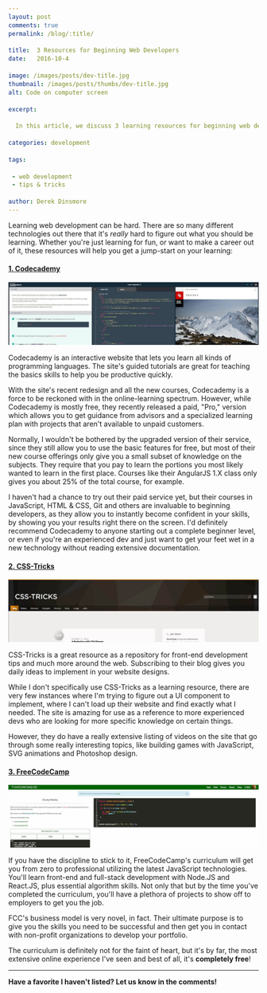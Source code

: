 ```yaml
---
layout: post
comments: true
permalink: /blog/:title/

title:  3 Resources for Beginning Web Developers
date:   2016-10-4

image: /images/posts/dev-title.jpg
thumbnail: /images/posts/thumbs/dev-title.jpg
alt: Code on computer screen

excerpt:

  In this article, we discuss 3 learning resources for beginning web developers to help boost their learning.

categories: development

tags:

 - web development
 - tips & tricks

author: Derek Dinsmore
---
```


Learning web development can be hard. There are so many different technologies out there that it's *really* hard to figure out what you should be learning. Whether you're just learning for fun, or want to make a career out of it, these resources will help you get a jump-start on your learning:

#### [1. Codecademy](https://www.codecademy.com/ "Visit Codecademy's Website") ####

![Codecademy](/images/posts/codecademy.jpg "Codecademy")

  Codecademy is an interactive website that lets you learn all kinds of programming languages. The site's guided tutorials are great for teaching the basics skills to help you be productive quickly.

  With the site's recent redesign and all the new courses, Codecademy is a force to be reckoned with in the online-learning spectrum. However, while Codecademy is mostly free, they recently released a paid, "Pro," version which allows you to get guidance from advisors and a specialized learning plan with projects that aren't available to unpaid customers.

  Normally, I wouldn't be bothered by the upgraded version of their service, since they still allow you to use the basic features for free, but most of their new course offerings only give you a small subset of knowledge on the subjects. They require that you pay to learn the portions you most likely wanted to learn in the first place. Courses like their AngularJS 1.X class only gives you about 25% of the total course, for example.

  I haven't had a chance to try out their paid service yet, but their courses in JavaScript, HTML & CSS, Git and others are invaluable to beginning developers, as they allow you to instantly become confident in your skills, by showing you your results right there on the screen. I'd definitely recommend Codecademy to anyone starting out a complete beginner level, or even if you're an experienced dev and just want to get your feet wet in a new technology without reading extensive documentation.

#### [2. CSS-Tricks](https://css-tricks.com/ "Visit CSS-Tricks's Website") ####

![CSS-Tricks](/images/posts/css-tricks.jpg "CSS-Tricks")

  CSS-Tricks is a great resource as a repository for front-end development tips and much more around the web. Subscribing to their blog gives you daily ideas to implement in your website designs.

  While I don't specifically use CSS-Tricks as a learning resource, there are very few instances where I'm trying to figure out a UI component to implement, where I can't load up their website and find exactly what I needed. The site is amazing for use as a reference to more experienced devs who are looking for more specific knowledge on certain things.

  However, they do have a really extensive listing of videos on the site that go through some really interesting topics, like building games with JavaScript, SVG animations and Photoshop design.

#### [3. FreeCodeCamp](https://www.freecodecamp.com/ "Visit FreeCodeCamp's Website") ####

![FreeCodeCamp](/images/posts/fcc.jpg "FreeCodeCamp")

  If you have the discipline to stick to it, FreeCodeCamp's curriculum will get you from zero to professional utilizing the latest JavaScript technologies. You'll learn front-end and full-stack development with Node.JS and React.JS, plus essential algorithm skills. Not only that but by the time you've completed the curriculum, you'll have a plethora of projects to show off to employers to get you the job.

  FCC's business model is very novel, in fact. Their ultimate purpose is to give you the skills you need to be successful and then get you in contact with non-profit organizations to develop your portfolio.

  The curriculum is definitely not for the faint of heart, but it's by far, the most extensive online experience I've seen and best of all, it's **completely free**!


---


**Have a favorite I haven't listed? Let us know in the comments!**
